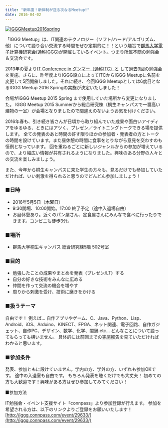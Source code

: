 ```yaml
---
title: "新年度！新体制が送る次なるMeetup!"
date: 2016-04-02
---
```


[![IGGGMeetup2016spring](//www.iggg.org/wp-content/uploads/2016/04/IGGGMeetup2016spring-208x300.png)](//www.iggg.org/wp-content/uploads/2016/04/IGGGMeetup2016spring.png)

「IGGG Meetup」は、IT関連のテクノロジー（ソフト/ハード/アルゴリズム、他）について語り合い交流する時間をぜひ定期的に！！という趣旨で[群馬大学電子計算機研究会(通称IGGG)](//www.iggg.org/)が開催しているイベント。つまり所属不問の勉強会＆交流会です。

2013年の夏より[IT Conference in グンマー（通称ITC）](http://itc-gunma.blogspot.jp/)と して過去3回の勉強会を実施。さらに、昨年度よりIGGG設立によってITCからIGGG Meetupに名前を変更して5回開催しました。それに続き、今回IGGG Meetupとしては6度目となるIGGG Meetup 2016 Springの実施が決定いたしました！

会場がIGGG Meetup 2015 Spring まで使用していた場所から変更になりました。 IGGG Meetup 2015 Summerから総合研究棟（桐生キャンパスで一番高い建物の一室）が会場となりましたので間違えのないようお気を付けください。

2016年春も、引き続き皆さんが日頃から取り組んでいた成果や面白いアイディアをゆるゆる、ときにはアツく、プレゼン／ライトニングトークできる場を提供します。 全ての発表のあと時間の許す限りほかの参加者・発表者の方とトークの時間を設けています。また昼休憩の時間に食事をとりながら意見を交わすのも恒例となっています。 回を重ねるごとに新しいジャンルからの参加が増えているので、より幅広い情報が共有されるようになりました。興味のある分野の人々との交流を楽しみましょう。

また、今年から桐生キャンパスに来た学生の方々も、見るだけでも参加していただければ、いい刺激を得られると思うのでどんどん参加しましょう！

### ■日時

* 2016年5月5日（木曜日）
* 9:30開場、10:00開始。17:00 終了予定（途中入退場自由）
* お昼休憩あり。近くのパン屋さん、定食屋さんにみんなで食べに行ったりできます。コンビニも徒歩3分。

### ■場所

* 群馬大学桐生キャンパス 総合研究棟5階 502号室

### ■目的

* 勉強したことの成果やまとめを発表（プレゼン/LT）する
* 自分の好きな技術をみんなに広める
* 仲間を作って交流の機会を増やす
* 周りから刺激を受け、技術に磨きをかける

### ■扱うテーマ

自由です！
例えば…
自作アプリやゲーム、C、Java、Python、Lisp、Android、iOS、Arduino、KINECT、FPGA、ネット関連、電子回路、自作ガジェット、自作PC、デザイン、数学、化学、闇鍋 etc…
どんなことについて語ってもらっても構いません。
具体的には前回までの[実施報告](//www.iggg.org/events/ "Events - IGGG")を見ていただければわかると思います。

### ■参加条件

発表、参加ともに設けていません。学内の方、学外の方、いずれも参加OKです。
途中の入退室も自由です。
もちろん発表を聴くだけでも大丈夫！
初めての方も大歓迎です！興味がある方はぜひ参加してみてください！

■参加方法

IT勉強会・イベント支援サイト「connpass」より参加登録が行えます。
参加を希望される方は、以下のリンクよりご登録をお願いいたします！
[http://iggg.connpass.com/event/29633/](http://iggg.connpass.com/event/29633/)